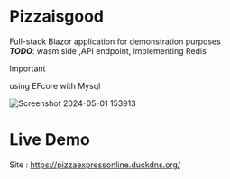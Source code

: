 # Pizzaisgood
Full-stack Blazor application for demonstration purposes    
***TODO***: wasm side ,API endpoint, implementing Redis

> [!IMPORTANT]
> using EFcore with Mysql



![Screenshot 2024-05-01 153913](https://github.com/SognoLucido/BlazorWebapp-PizzaExpressOnline/assets/123832236/d259a18a-24c1-49ed-9887-c33ceb13c260)


# Live Demo
Site : https://pizzaexpressonline.duckdns.org/
